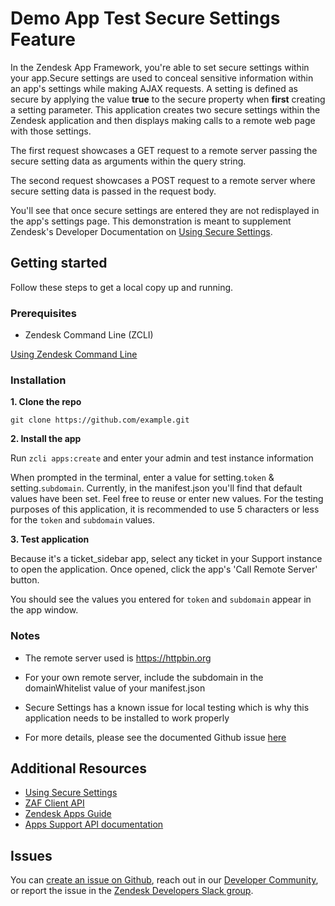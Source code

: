 # Demo App Test Secure Settings Feature

In the Zendesk App Framework, you're able to set secure settings within your app.Secure settings are used to conceal sensitive information within an app's settings while making AJAX requests. A setting is defined as secure by applying the value **true** to the secure property when **first** creating a setting parameter. This application creates two secure settings within the Zendesk application and then displays making calls to a remote web page with those settings. 

The first request showcases a GET request to a remote server passing the secure setting data as arguments within the query string. 

The second request showcases a POST request to a remote server where secure setting data is passed in the request body. 

You'll see that once secure settings are entered they are not redisplayed in the app's settings page. This demonstration is meant to supplement Zendesk's Developer Documentation on [Using Secure Settings](https://developer.zendesk.com/documentation/apps/app-developer-guide/using-the-apps-framework/#using-secure-settings).

## Getting started

Follow these steps to get a local copy up and running.

### Prerequisites

- Zendesk Command Line (ZCLI)

[Using Zendesk Command Line](https://developer.zendesk.com/documentation/apps/app-developer-guide/zcli/#installing-and-updating-zcli)

### Installation

**1. Clone the repo**

```
git clone https://github.com/example.git
```

**2. Install the app**

Run `zcli apps:create` and enter your admin and test instance information

When prompted in the terminal, enter a value for setting.`token` & setting.`subdomain`. Currently, in the manifest.json you'll find that default values have been set. Feel free to reuse or enter new values. For the testing purposes of this application, it is recommended to use 5 characters or less for the `token` and `subdomain` values.

**3. Test application**

Because it's a ticket_sidebar app, select any ticket in your Support instance to open the application. Once opened, click the app's 'Call Remote Server' button.

You should see the values you entered for `token` and `subdomain` appear in the app window.



<!-- Links to relevant resources such as help center articles or dev docs -->

### Notes

- The remote server used is https://httpbin.org

- For your own remote server, include the subdomain in the domainWhitelist value of your manifest.json

- Secure Settings has a known issue for local testing which is why this application needs to be installed to work properly

- For more details, please see the documented Github issue [here](https://github.com/zendesk/zcli/issues/63)

## Additional Resources

- [Using Secure Settings](https://developer.zendesk.com/apps/docs/developer-guide/using_sdk#using-secure-settings)
- [ZAF Client API](https://developer.zendesk.com/api-reference/apps/apps-core-api/client_api/)
- [Zendesk Apps Guide](https://developer.zendesk.com/documentation/apps/)
- [Apps Support API documentation](https://developer.zendesk.com/api-reference/apps/apps-support-api/introduction/)

<!-- Issue reporting with link to repo issues page -->

## Issues

You can [create an issue on Github](https://github.com/zendesk/example/issues/new),
reach out in our [Developer Community](https://support.zendesk.com/hc/en-us/community/topics),
or report the issue in the [Zendesk Developers Slack group](https://docs.google.com/forms/d/e/1FAIpQLScm_rDLWwzWnq6PpYWFOR_PwMaSBcaFft-1pYornQtBGAaiJA/viewform).


